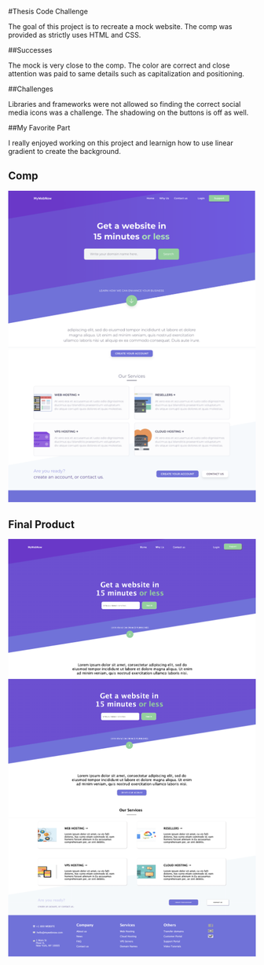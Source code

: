 #Thesis Code Challenge

The goal of this project is to recreate a mock website. The comp was provided as strictly uses HTML and CSS.

##Successes

The mock is very close to the comp. The color are correct and close attention was paid to same details such as capitalization and positioning.

##Challenges

Libraries and frameworks were not allowed so finding the correct social media icons was a challenge. The shadowing on the buttons is off as well. 

##My Favorite Part

I really enjoyed working on this project and learnign how to use linear gradient to create the background.

## Comp

![comp](/assets/Comp-Top-Page.png)
![comp](/assets/Comp-Bottom-Page.png)

## Final Product

![finalproduct](/assets/Top-Page.png)
![finalproduct](/assets/Mid-Page.png)
![finalproduct](/assets/Bottom-Page.png)
